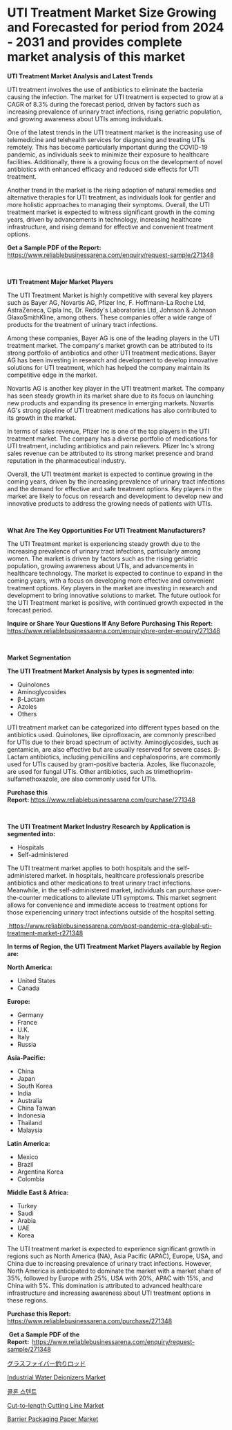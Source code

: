 <p><h1>UTI Treatment Market Size Growing and Forecasted for period from 2024 - 2031 and provides complete market analysis of this market</h1></p><p><strong>UTI Treatment Market Analysis and Latest Trends</strong></p>
<p><p>UTI treatment involves the use of antibiotics to eliminate the bacteria causing the infection. The market for UTI treatment is expected to grow at a CAGR of 8.3% during the forecast period, driven by factors such as increasing prevalence of urinary tract infections, rising geriatric population, and growing awareness about UTIs among individuals.</p><p>One of the latest trends in the UTI treatment market is the increasing use of telemedicine and telehealth services for diagnosing and treating UTIs remotely. This has become particularly important during the COVID-19 pandemic, as individuals seek to minimize their exposure to healthcare facilities. Additionally, there is a growing focus on the development of novel antibiotics with enhanced efficacy and reduced side effects for UTI treatment.</p><p>Another trend in the market is the rising adoption of natural remedies and alternative therapies for UTI treatment, as individuals look for gentler and more holistic approaches to managing their symptoms. Overall, the UTI treatment market is expected to witness significant growth in the coming years, driven by advancements in technology, increasing healthcare infrastructure, and rising demand for effective and convenient treatment options.</p></p>
<p><strong>Get a Sample PDF of the Report:&nbsp;</strong> <a href="https://www.reliablebusinessarena.com/enquiry/request-sample/271348">https://www.reliablebusinessarena.com/enquiry/request-sample/271348</a></p>
<p>&nbsp;</p>
<p><strong>UTI Treatment Major Market Players</strong></p>
<p><p>The UTI Treatment Market is highly competitive with several key players such as Bayer AG, Novartis AG, Pfizer Inc, F. Hoffmann-La Roche Ltd, AstraZeneca, Cipla Inc, Dr. Reddy's Laboratories Ltd, Johnson & Johnson GlaxoSmithKline, among others. These companies offer a wide range of products for the treatment of urinary tract infections.</p><p>Among these companies, Bayer AG is one of the leading players in the UTI treatment market. The company's market growth can be attributed to its strong portfolio of antibiotics and other UTI treatment medications. Bayer AG has been investing in research and development to develop innovative solutions for UTI treatment, which has helped the company maintain its competitive edge in the market.</p><p>Novartis AG is another key player in the UTI treatment market. The company has seen steady growth in its market share due to its focus on launching new products and expanding its presence in emerging markets. Novartis AG's strong pipeline of UTI treatment medications has also contributed to its growth in the market.</p><p>In terms of sales revenue, Pfizer Inc is one of the top players in the UTI treatment market. The company has a diverse portfolio of medications for UTI treatment, including antibiotics and pain relievers. Pfizer Inc's strong sales revenue can be attributed to its strong market presence and brand reputation in the pharmaceutical industry.</p><p>Overall, the UTI treatment market is expected to continue growing in the coming years, driven by the increasing prevalence of urinary tract infections and the demand for effective and safe treatment options. Key players in the market are likely to focus on research and development to develop new and innovative products to address the growing needs of patients with UTIs.</p></p>
<p>&nbsp;</p>
<p><strong>What Are The Key Opportunities For UTI Treatment Manufacturers?</strong></p>
<p><p>The UTI Treatment market is experiencing steady growth due to the increasing prevalence of urinary tract infections, particularly among women. The market is driven by factors such as the rising geriatric population, growing awareness about UTIs, and advancements in healthcare technology. The market is expected to continue to expand in the coming years, with a focus on developing more effective and convenient treatment options. Key players in the market are investing in research and development to bring innovative solutions to market. The future outlook for the UTI Treatment market is positive, with continued growth expected in the forecast period.</p></p>
<p><strong>Inquire or Share Your Questions If Any Before Purchasing This Report:</strong> <a href="https://www.reliablebusinessarena.com/enquiry/pre-order-enquiry/271348">https://www.reliablebusinessarena.com/enquiry/pre-order-enquiry/271348</a></p>
<p>&nbsp;</p>
<p><strong>Market Segmentation</strong></p>
<p><strong>The UTI Treatment Market Analysis by types is segmented into:</strong></p>
<p><ul><li>Quinolones</li><li>Aminoglycosides</li><li>β-Lactam</li><li>Azoles</li><li>Others</li></ul></p>
<p><p>UTI treatment market can be categorized into different types based on the antibiotics used. Quinolones, like ciprofloxacin, are commonly prescribed for UTIs due to their broad spectrum of activity. Aminoglycosides, such as gentamicin, are also effective but are usually reserved for severe cases. β-Lactam antibiotics, including penicillins and cephalosporins, are commonly used for UTIs caused by gram-positive bacteria. Azoles, like fluconazole, are used for fungal UTIs. Other antibiotics, such as trimethoprim-sulfamethoxazole, are also commonly used for UTIs.</p></p>
<p><strong>Purchase this Report:&nbsp;</strong><a href="https://www.reliablebusinessarena.com/purchase/271348">https://www.reliablebusinessarena.com/purchase/271348</a></p>
<p>&nbsp;</p>
<p><strong>The UTI Treatment Market Industry Research by Application is segmented into:</strong></p>
<p><ul><li>Hospitals</li><li>Self-administered</li></ul></p>
<p><p>The UTI treatment market applies to both hospitals and the self-administered market. In hospitals, healthcare professionals prescribe antibiotics and other medications to treat urinary tract infections. Meanwhile, in the self-administered market, individuals can purchase over-the-counter medications to alleviate UTI symptoms. This market segment allows for convenience and immediate access to treatment options for those experiencing urinary tract infections outside of the hospital setting.</p></p>
<p><a href="https://www.reliablebusinessarena.com/post-pandemic-era-global-uti-treatment-market-r271348">&nbsp;https://www.reliablebusinessarena.com/post-pandemic-era-global-uti-treatment-market-r271348</a></p>
<p><strong>In terms of Region, the UTI Treatment Market Players available by Region are:</strong></p>
<p>
    <p> <strong> North America: </strong>
        <ul>
            <li>United States</li>
            <li>Canada</li>
        </ul>
        </p> 
    <p> <strong> Europe: </strong>
        <ul>
            <li>Germany</li>
            <li>France</li>
            <li>U.K.</li>
            <li>Italy</li>
            <li>Russia</li>
        </ul>
        </p> 
    <p> <strong> Asia-Pacific: </strong>
        <ul>
            <li>China</li>
            <li>Japan</li>
            <li>South Korea</li>
            <li>India</li>
            <li>Australia</li>
            <li>China Taiwan</li>
            <li>Indonesia</li>
            <li>Thailand</li>
            <li>Malaysia</li>
        </ul>
        </p> 
    <p> <strong> Latin America: </strong>
        <ul>
            <li>Mexico</li>
            <li>Brazil</li>
            <li>Argentina Korea</li>
            <li>Colombia</li>
        </ul>
        </p> 
    <p> <strong> Middle East & Africa: </strong>
        <ul>
            <li>Turkey</li>
            <li>Saudi</li>
            <li>Arabia</li>
            <li>UAE</li>
            <li>Korea</li>
        </ul>
    </p>
    </p>
<p><p>The UTI treatment market is expected to experience significant growth in regions such as North America (NA), Asia Pacific (APAC), Europe, USA, and China due to increasing prevalence of urinary tract infections. However, North America is anticipated to dominate the market with a market share of 35%, followed by Europe with 25%, USA with 20%, APAC with 15%, and China with 5%. This domination is attributed to advanced healthcare infrastructure and increasing awareness about UTI treatment options in these regions.</p></p>
<p><strong>Purchase this Report: </strong><a href="https://www.reliablebusinessarena.com/purchase/271348">https://www.reliablebusinessarena.com/purchase/271348</a></p>
<p>&nbsp;<strong>Get a Sample PDF of the Report:&nbsp;&nbsp;</strong><a href="https://www.reliablebusinessarena.com/enquiry/request-sample/271348">https://www.reliablebusinessarena.com/enquiry/request-sample/271348</a></p>
<p><strong></strong></p>
<p><p><a href="https://github.com/tubbs463/Market-Research-Report-List-2/blob/main/8534059187330.md">グラスファイバー釣りロッド</a></p><p><a href="https://github.com/zolotuy145/Market-Research-Report-List-1/blob/main/industrial-water-deionizers-market.md">Industrial Water Deionizers Market</a></p><p><a href="https://github.com/khairinauzunul/Market-Research-Report-List-1/blob/main/86404392933.md">콜론 스텐트</a></p><p><a href="https://medium.com/@thadnader_5170/global-cut-to-length-cutting-line-market-focus-on-product-type-metal-type-fabrics-type-paper-and-3ea8a21fdd00">Cut-to-length Cutting Line Market</a></p><p><a href="https://medium.com/@pinkierau13/barrier-packaging-paper-market-research-report-market-forecast-and-growth-prospects-with-a-steady-65e9f248d051">Barrier Packaging Paper Market</a></p></p>